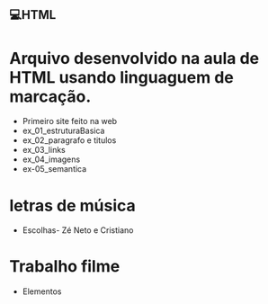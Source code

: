 ## 💻HTML
# Arquivo desenvolvido na aula de HTML usando linguaguem de marcação. 
- Primeiro site feito na web
- ex_01_estruturaBasica
- ex_02_paragrafo e titulos 
- ex_03_links
- ex_04_imagens
- ex-05_semantica

# letras de música
- Escolhas- Zé Neto e Cristiano

# Trabalho filme 
- Elementos 
